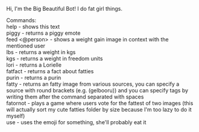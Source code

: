 Hi, I'm the Big Beautiful Bot! I do fat girl things.  

Commands:  
help - shows this text  
piggy - returns a piggy emote  
feed <@person> - shows a weight gain image in context with the mentioned user  
lbs <lbs> - returns a weight in kgs  
kgs <kgs> - returns a weight in freedom units  
lori - returns a Lorielle  
fatfact - returns a fact about fatties  
purin - returns a purin  
fatty - returns an fatty image from various sources, you can specify a source with round brackets (e.g. (gelbooru)) and you can specify tags by writing them after the command separated with spaces  
fatornot - plays a game where users vote for the fattest of two images (this will actually sort my cute fatties folder by size because I'm too lazy to do it myself)  
use <emoji> - uses the emoji for something, she'll probably eat it  